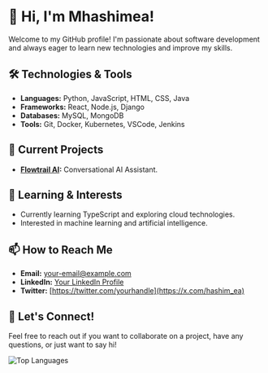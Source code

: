 # 👋 Hi, I'm Mhashimea!

Welcome to my GitHub profile! I'm passionate about software development and always eager to learn new technologies and improve my skills.

## 🛠️ Technologies & Tools
- **Languages:** Python, JavaScript, HTML, CSS, Java
- **Frameworks:** React, Node.js, Django
- **Databases:** MySQL, MongoDB
- **Tools:** Git, Docker, Kubernetes, VSCode, Jenkins

## 🔭 Current Projects
- **[Flowtrail AI](link-to-repo):** Conversational AI Assistant.

## 🌱 Learning & Interests
- Currently learning TypeScript and exploring cloud technologies.
- Interested in machine learning and artificial intelligence.

## 📫 How to Reach Me
- **Email:** [your-email@example.com](mailto:hashim@flowtrail.ai)
- **LinkedIn:** [Your LinkedIn Profile](https://www.linkedin.com/in/hashim-ea)
- **Twitter:** [https://twitter.com/yourhandle](https://x.com/hashim_ea)

## 💬 Let's Connect!
Feel free to reach out if you want to collaborate on a project, have any questions, or just want to say hi!

![Top Languages](https://github-readme-stats.vercel.app/api/top-langs/?username=Mhashimea&layout=compact&hide_border=true)
